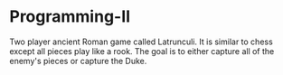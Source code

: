 # Programming-II
Two player ancient Roman game called Latrunculi. It is similar to chess except all pieces play like a rook.
The goal is to either capture all of the enemy's pieces or capture the Duke. 
